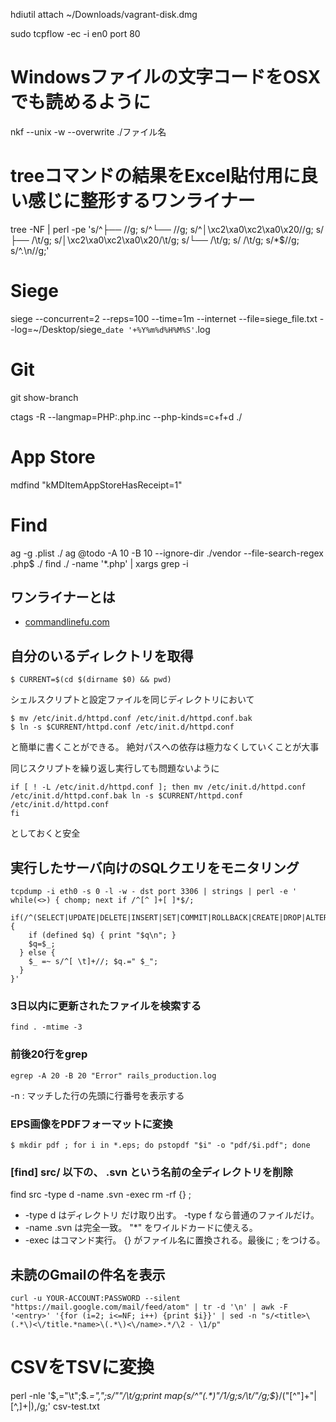
hdiutil attach ~/Downloads/vagrant-disk.dmg

sudo tcpflow -ec -i en0 port 80

# Windowsファイルの文字コードをOSXでも読めるように
nkf --unix -w --overwrite ./ファイル名

# treeコマンドの結果をExcel貼付用に良い感じに整形するワンライナー
tree -NF | perl -pe 's/^├── //g; s/^└── //g; s/^│\xc2\xa0\xc2\xa0\x20//g; s/├── /\t/g; s/│\xc2\xa0\xc2\xa0\x20/\t/g; s/└── /\t/g; s/    /\t/g; s/\*$//g; s/^\.\n//g;'

# Siege
siege --concurrent=2 --reps=100 --time=1m --internet --file=siege_file.txt --log=~/Desktop/siege_`date '+%Y%m%d%H%M%S'`.log

# Git
git show-branch

ctags -R --langmap=PHP:.php.inc --php-kinds=c+f+d ./
# App Store
mdfind "kMDItemAppStoreHasReceipt=1"

# Find

ag -g .plist ./
ag @todo -A 10 -B 10 --ignore-dir ./vendor --file-search-regex .php$ ./
find ./ -name '*.php' | xargs grep -i 


## ワンライナーとは

- [commandlinefu.com](http://www.commandlinefu.com/commands/browse)


## 自分のいるディレクトリを取得

~~~
$ CURRENT=$(cd $(dirname $0) && pwd)
~~~

シェルスクリプトと設定ファイルを同じディレクトリにおいて

~~~
$ mv /etc/init.d/httpd.conf /etc/init.d/httpd.conf.bak
$ ln -s $CURRENT/httpd.conf /etc/init.d/httpd.conf
~~~

と簡単に書くことができる。
絶対パスへの依存は極力なくしていくことが大事

同じスクリプトを繰り返し実行しても問題ないように


~~~
if [ ! -L /etc/init.d/httpd.conf ]; then mv /etc/init.d/httpd.conf /etc/init.d/httpd.conf.bak ln -s $CURRENT/httpd.conf /etc/init.d/httpd.conf
fi 
~~~

としておくと安全


## 実行したサーバ向けのSQLクエリをモニタリング

~~~
tcpdump -i eth0 -s 0 -l -w - dst port 3306 | strings | perl -e '
while(<>) { chomp; next if /^[^ ]+[ ]*$/;
  if(/^(SELECT|UPDATE|DELETE|INSERT|SET|COMMIT|ROLLBACK|CREATE|DROP|ALTER)/i) {
    if (defined $q) { print "$q\n"; }
    $q=$_;
  } else {
    $_ =~ s/^[ \t]+//; $q.=" $_";
  }
}'
~~~


### 3日以内に更新されたファイルを検索する

~~~
find . -mtime -3
~~~

### 前後20行をgrep

~~~
egrep -A 20 -B 20 "Error" rails_production.log
~~~

-n : マッチした行の先頭に行番号を表示する


### EPS画像をPDFフォーマットに変換

~~~
$ mkdir pdf ; for i in *.eps; do pstopdf "$i" -o "pdf/$i.pdf"; done
~~~


### [find] src/ 以下の、 .svn という名前の全ディレクトリを削除

find src -type d -name .svn -exec rm -rf {} \;

-  -type d はディレクトリ だけ取り出す。 -type f なら普通のファイルだけ。
-  -name .svn は完全一致。 "*" をワイルドカードに使える。
-  -exec はコマンド実行。 {} がファイル名に置換される。最後に \; をつける。


## 未読のGmailの件名を表示

~~~
curl -u YOUR-ACCOUNT:PASSWORD --silent "https://mail.google.com/mail/feed/atom" | tr -d '\n' | awk -F '<entry>' '{for (i=2; i<=NF; i++) {print $i}}' | sed -n "s/<title>\(.*\)<\/title.*name>\(.*\)<\/name>.*/\2 - \1/p"
~~~


# CSVをTSVに変換
perl -nle '$,="\t";$_.=",";s/""/\t/g;print
map{s/^"(.*)"$/$1/g;s/\t/"/g;$_}/("[^"]+"|[^,]+|),/g;' csv-test.txt

